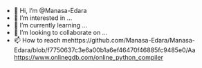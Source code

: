 - 👋 Hi, I’m @Manasa-Edara
- 👀 I’m interested in ...
- 🌱 I’m currently learning ...
- 💞️ I’m looking to collaborate on ...
- 📫 How to reach mehttps://github.com/Manasa-Edara/Manasa-Edara/blob/f7750637c3e6a00b1a6ef46470f46885fc9485e0/Aa
https://www.onlinegdb.com/online_python_compiler
